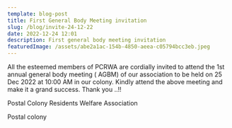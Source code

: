 ```yaml
---
template: blog-post
title: First General Body Meeting invitation
slug: /blog/invite-24-12-22
date: 2022-12-24 12:01
description: First general body meeting invitation
featuredImage: /assets/abe2a1ac-154b-4850-aeea-c05794bcc3eb.jpeg
---
```

All the esteemed members of PCRWA are cordially invited to attend the 1st annual general body meeting ( AGBM) of our association to be held on 25 Dec 2022 at 10:00 AM in our colony. Kindly attend the above meeting and make it a grand success. Thank you ..!! 



Postal Colony Residents Welfare Association

Postal colony
